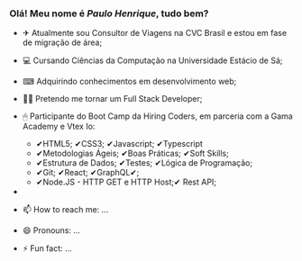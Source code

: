 ### Olá! Meu nome é <em>Paulo Henrique</em>, tudo bem?



- ✈ Atualmente sou Consultor de Viagens na CVC Brasil e estou em fase de migração de área;
- 💻 Cursando Ciências da Computação na Universidade Estácio de Sá;
- ⌨ Adquirindo conhecimentos em desenvolvimento web;
- 👨‍🎓 Pretendo me tornar um Full Stack Developer;
- 🖱 Participante do Boot Camp da Hiring Coders, em parceria com a Gama Academy e Vtex Io:
  - ✔HTML5;  ✔CSS3;  ✔Javascript;  ✔Typescript
  - ✔Metodologias Ágeis;  ✔Boas Práticas; ✔Soft Skills;
  - ✔Estrutura de Dados;  ✔Testes;  ✔Lógica de Programação;
  - ✔Git; ✔React; ✔GraphQL✔;
  - ✔Node.JS - HTTP GET e HTTP Host;✔ Rest API;
   
-     
- 📫 How to reach me: ...
- 😄 Pronouns: ...
- ⚡ Fun fact: ...

